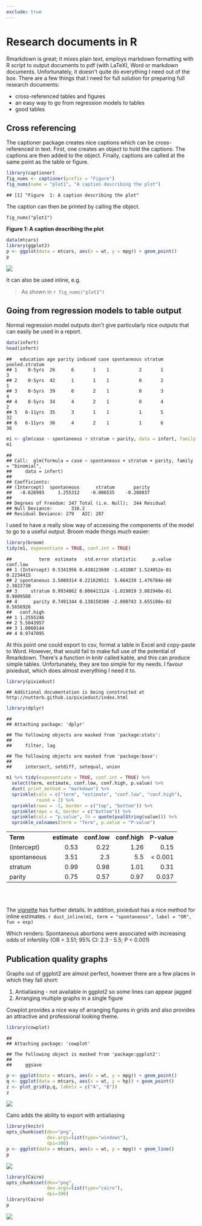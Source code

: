 ```yaml
---
exclude: true
--- 
```


# Research documents in R

Rmarkdown is great; it mixes plain text, employs markdown formatting with R script to output documents to pdf (with LaTeX), Word or markdown documents. 
Unfortunately, it doesn't quite do everything I need out of the box. 
There are a few things that I need for full solution for preparing full research documents: 

 * cross-referenced tables and figures
 * an easy way to go from regression models to tables
 * good tables
 
## Cross referencing
 
The captioner package creates nice captions which can be cross-referenced in text. 
 First, one creates an object to hold the captions. 
 The captions are then added to the object. 
 Finally, captions are called at the same point as the table or figure. 
 
 
 ```r
 library(captioner)
 fig_nums <- captioner(prefix = "Figure")
 fig_nums(name = "plot1", "A caption describing the plot")
 ```
 
 ```
 ## [1] "Figure  1: A caption describing the plot"
 ```

The caption can then be printed by calling the object. 

`fig_nums("plot1")`

**Figure  1: A caption describing the plot**

```r
data(mtcars)
library(ggplot2)
p <- ggplot(data = mtcars, aes(x = wt, y = mpg)) + geom_point()
p
```

![](repro_files/figure-html/unnamed-chunk-1-1.png)<!-- -->

It can also be used inline, e.g. 

> As shown in `r fig_nums("plot1")`

## Going from regression models to table output

Normal regression model outputs don't give particularly nice outputs that can easily be used in a report. 


```r
data(infert)
head(infert)
```

```
##   education age parity induced case spontaneous stratum pooled.stratum
## 1    0-5yrs  26      6       1    1           2       1              3
## 2    0-5yrs  42      1       1    1           0       2              1
## 3    0-5yrs  39      6       2    1           0       3              4
## 4    0-5yrs  34      4       2    1           0       4              2
## 5   6-11yrs  35      3       1    1           1       5             32
## 6   6-11yrs  36      4       2    1           1       6             36
```

```r
m1 <- glm(case ~ spontaneous + stratum + parity, data = infert, family = "binomial")
m1
```

```
## 
## Call:  glm(formula = case ~ spontaneous + stratum + parity, family = "binomial", 
##     data = infert)
## 
## Coefficients:
## (Intercept)  spontaneous      stratum       parity  
##   -0.626993     1.255312    -0.006535    -0.288837  
## 
## Degrees of Freedom: 247 Total (i.e. Null);  244 Residual
## Null Deviance:	    316.2 
## Residual Deviance: 279 	AIC: 287
```

I used to have a really slow way of accessing the components of the model to go to a useful output. 
Broom made things much easier:


```r
library(broom)
tidy(m1, exponentiate = TRUE, conf.int = TRUE)
```

```
##          term  estimate   std.error statistic      p.value  conf.low
## 1 (Intercept) 0.5341956 0.438123690 -1.431087 1.524052e-01 0.2234415
## 2 spontaneous 3.5089314 0.221620511  5.664239 1.476784e-08 2.3022730
## 3     stratum 0.9934862 0.006413124 -1.019019 3.081940e-01 0.9809588
## 4      parity 0.7491344 0.138150300 -2.090743 3.655108e-02 0.5656926
##   conf.high
## 1 1.2555246
## 2 5.5043957
## 3 1.0060144
## 4 0.9747095
```

At this point one could export to csv, format a table in Excel and copy-paste to Word.
However, that would fail to make full use of the potential of Rmarkdown. 
There's a function in knitr called kable, and this can produce simple tables. 
Unfortunately, they are too simple for my needs.
I favour pixiedust, which does almost everything I need it to.


```r
library(pixiedust)
```

```
## Additional documentation is being constructed at http://nutterb.github.io/pixiedust/index.html
```

```r
library(dplyr)
```

```
## 
## Attaching package: 'dplyr'
```

```
## The following objects are masked from 'package:stats':
## 
##     filter, lag
```

```
## The following objects are masked from 'package:base':
## 
##     intersect, setdiff, setequal, union
```

```r
m1 %>% tidy(exponentiate = TRUE, conf.int = TRUE) %>%
  select(term, estimate, conf.low, conf.high, p.value) %>%
  dust( print_method = "markdown") %>%
  sprinkle(cols = c("term", "estimate", "conf.low", "conf.high"), 
           round = 2) %>%
  sprinkle(rows = -1, border = c("top", "bottom")) %>%
  sprinkle(rows = 4, border = c("bottom")) %>%
  sprinkle(cols = "p.value", fn = quote(pvalString(value))) %>% 
  sprinkle_colnames(term = "Term", p.value = "P-value") 
```

<!--html_preserve--><table align = 'center' style = 'border-collapse:collapse;'>
<tr>
<th colspan = '1'; rowspan = '1'; style='text-align:left;'>Term</th>
<th colspan = '1'; rowspan = '1'; style='text-align:right;'>estimate</th>
<th colspan = '1'; rowspan = '1'; style='text-align:right;'>conf.low</th>
<th colspan = '1'; rowspan = '1'; style='text-align:right;'>conf.high</th>
<th colspan = '1'; rowspan = '1'; style='text-align:right;'>P-value</th>
</tr>
<tr>
<td colspan = '1'; rowspan = '1'; style='text-align:left;'>(Intercept)</td>
<td colspan = '1'; rowspan = '1'; style='text-align:right;'>0.53</td>
<td colspan = '1'; rowspan = '1'; style='text-align:right;'>0.22</td>
<td colspan = '1'; rowspan = '1'; style='text-align:right;'>1.26</td>
<td colspan = '1'; rowspan = '1'; style='text-align:right;'>0.15</td>
</tr>
<tr>
<td colspan = '1'; rowspan = '1'; style='text-align:left;'>spontaneous</td>
<td colspan = '1'; rowspan = '1'; style='text-align:right;'>3.51</td>
<td colspan = '1'; rowspan = '1'; style='text-align:right;'>2.3</td>
<td colspan = '1'; rowspan = '1'; style='text-align:right;'>5.5</td>
<td colspan = '1'; rowspan = '1'; style='text-align:right;'>< 0.001</td>
</tr>
<tr>
<td colspan = '1'; rowspan = '1'; style='text-align:left;'>stratum</td>
<td colspan = '1'; rowspan = '1'; style='text-align:right;'>0.99</td>
<td colspan = '1'; rowspan = '1'; style='text-align:right;'>0.98</td>
<td colspan = '1'; rowspan = '1'; style='text-align:right;'>1.01</td>
<td colspan = '1'; rowspan = '1'; style='text-align:right;'>0.31</td>
</tr>
<tr>
<td colspan = '1'; rowspan = '1'; style='text-align:left;border-bottom:1px solid Black;'>parity</td>
<td colspan = '1'; rowspan = '1'; style='text-align:right;border-bottom:1px solid Black;'>0.75</td>
<td colspan = '1'; rowspan = '1'; style='text-align:right;border-bottom:1px solid Black;'>0.57</td>
<td colspan = '1'; rowspan = '1'; style='text-align:right;border-bottom:1px solid Black;'>0.97</td>
<td colspan = '1'; rowspan = '1'; style='text-align:right;border-bottom:1px solid Black;'>0.037</td>
</tr>
</table></br></br><!--/html_preserve-->

The [vignette](https://cran.r-project.org/web/packages/pixiedust/vignettes/pixiedust.html) has further details. 
In addition, pixiedust has a nice method for inline estimates. 
`r dust_inline(m1, term = "spontaneous", label = "OR", fun = exp)`

Which renders:
Spontaneous abortions were associated with increasing odds of infertility (OR = 3.51; 95% CI: 2.3 - 5.5; P < 0.001)

## Publication quality graphs

Graphs out of ggplot2 are almost perfect, however there are a few places in which they fall short:

 1. Antialiasing - not available in ggplot2 so some lines can appear jagged
 1. Arranging multiple graphs in a single figure

Cowplot provides a nice way of arranging figures in grids and also provides an attractive and professional looking theme. 


```r
library(cowplot)
```

```
## 
## Attaching package: 'cowplot'
```

```
## The following object is masked from 'package:ggplot2':
## 
##     ggsave
```

```r
p <- ggplot(data = mtcars, aes(x = wt, y = mpg)) + geom_point()
q <- ggplot(data = mtcars, aes(x = wt, y = hp)) + geom_point()
z <- plot_grid(p,q, labels = c("A", "B"))
z
```

![](repro_files/figure-html/cowplot-1.png)<!-- -->

Cairo adds the ability to export with antialiasing

```r
library(knitr)
opts_chunk$set(dev="png", 
               dev.args=list(type="windows"),
               dpi=300)
p <- ggplot(data = mtcars, aes(x = wt, y = mpg)) + geom_line()
p
```

![](repro_files/figure-html/notCairo-1.png)<!-- -->


```r
library(Cairo)
opts_chunk$set(dev="png", 
               dev.args=list(type="cairo"),
               dpi=300)
library(Cairo)
p
```

![](repro_files/figure-html/Cairo-1.png)<!-- -->
